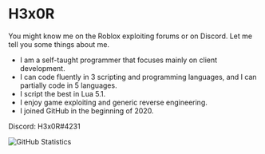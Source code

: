 # H3x0R
You might know me on the Roblox exploiting forums or on Discord. Let me tell you some things about me.    
- I am a self-taught programmer that focuses mainly on client development. 
- I can code fluently in 3 scripting and programming languages, and I can partially code in 5 languages.
- I script the best in Lua 5.1.
- I enjoy game exploiting and generic reverse engineering.
- I joined GitHub in the beginning of 2020.    

Discord: H3x0R#4231

![GitHub Statistics](https://github-readme-stats.vercel.app/api/?username=LegitH3x0R)

<!--
**LegitH3x0R/LegitH3x0R** is a ✨ _special_ ✨ repository because its `README.md` (this file) appears on your GitHub profile.

Here are some ideas to get you started:

- 🔭 I’m currently working on ...
- 🌱 I’m currently learning ...
- 👯 I’m looking to collaborate on ...
- 🤔 I’m looking for help with ...
- 💬 Ask me about ...
- 📫 How to reach me: ...
- 😄 Pronouns: ...
- ⚡ Fun fact: ...
-->
